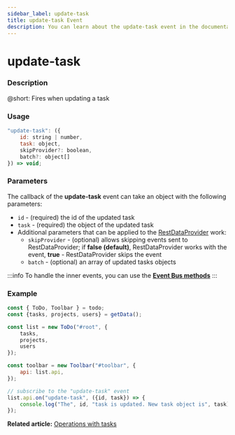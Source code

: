 ```yaml
---
sidebar_label: update-task
title: update-task Event
description: You can learn about the update-task event in the documentation of the DHTMLX JavaScript To Do List library. Browse developer guides and API reference, try out code examples and live demos, and download a free 30-day evaluation version of DHTMLX To Do List.
---
```


# update-task

### Description

@short: Fires when updating a task

### Usage

~~~js
"update-task": ({
    id: string | number,
    task: object,
    skipProvider?: boolean,
    batch?: object[]
}) => void;
~~~

### Parameters

The callback of the **update-task** event can take an object with the following parameters:

- `id` - (required) the id of the updated task
- `task` - (required) the object of the updated task
- Additional parameters that can be applied to the [RestDataProvider](guides/working_with_server.md) work:
  - `skipProvider` - (optional) allows skipping events sent to RestDataProvider; if **false (default)**, RestDataProvider works with the event, **true** - RestDataProvider skips the event
  - `batch` - (optional) an array of updated tasks objects

:::info
To handle the inner events, you can use the [**Event Bus methods**](category/event-bus-methods.md)
:::

### Example

~~~js {15-17}
const { ToDo, Toolbar } = todo;
const {tasks, projects, users} = getData();

const list = new ToDo("#root", {
    tasks,
    projects,
    users
});

const toolbar = new Toolbar("#toolbar", {
    api: list.api,
});

// subscribe to the "update-task" event
list.api.on("update-task", ({id, task}) => {
    console.log("The", id, "task is updated. New task object is", task);
});
~~~


**Related article:** [Operations with tasks](guides/task_operations.md#updating-a-task)